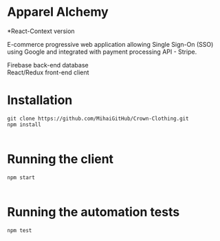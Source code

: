 # Apparel Alchemy

\*React-Context version

E-commerce progressive web application allowing Single Sign-On (SSO) using Google and integrated with payment processing API - Stripe.

Firebase back-end database<br>
React/Redux front-end client

# Installation

`git clone https://github.com/MihaiGitHub/Crown-Clothing.git`<br>
`npm install`<br><br>

# Running the client

`npm start`<br><br>

# Running the automation tests

`npm test`<br>
